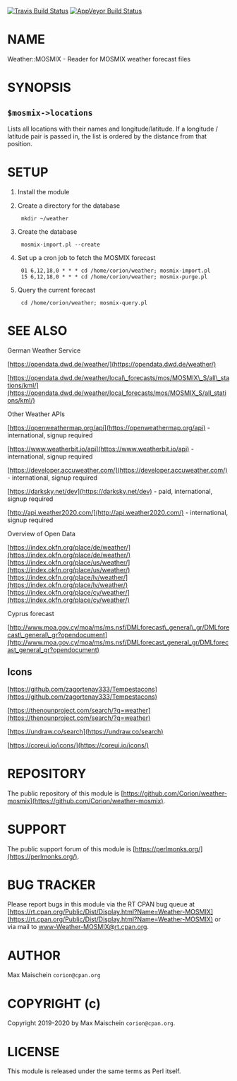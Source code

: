 [//]: # "This file is generated from the documentation in lib/Weather/MOSMIX.pm."
[//]: # "Please edit that file instead."

[![Travis Build Status](https://travis-ci.org/Corion/Weather-MOSMIX.svg?branch=master)](https://travis-ci.org/Corion/Weather-MOSMIX)
[![AppVeyor Build Status](https://ci.appveyor.com/api/projects/status/github/Corion/Weather-MOSMIX?branch=master&svg=true)](https://ci.appveyor.com/project/Corion/Weather-MOSMIX)

# NAME

Weather::MOSMIX - Reader for MOSMIX weather forecast files

# SYNOPSIS

## `$mosmix->locations`

Lists all locations with their names and longitude/latitude. If a longitude
/ latitude pair is passed in, the list is ordered by the distance from
that position.

# SETUP

1. Install the module
2. Create a directory for the database

        mkdir ~/weather

3. Create the database

        mosmix-import.pl --create

4. Set up a cron job to fetch the MOSMIX forecast

        01 6,12,18,0 * * * cd /home/corion/weather; mosmix-import.pl
        15 6,12,18,0 * * * cd /home/corion/weather; mosmix-purge.pl

5. Query the current forecast

        cd /home/corion/weather; mosmix-query.pl

# SEE ALSO

German Weather Service

[https://opendata.dwd.de/weather/](https://opendata.dwd.de/weather/)

[https://opendata.dwd.de/weather/local\_forecasts/mos/MOSMIX\_S/all\_stations/kml/](https://opendata.dwd.de/weather/local_forecasts/mos/MOSMIX_S/all_stations/kml/)

Other Weather APIs

[https://openweathermap.org/api](https://openweathermap.org/api) - international, signup required

[https://www.weatherbit.io/api](https://www.weatherbit.io/api) - international, signup required

[https://developer.accuweather.com/](https://developer.accuweather.com/) - international, signup required

[https://darksky.net/dev](https://darksky.net/dev) - paid, international, signup required

[http://api.weather2020.com/](http://api.weather2020.com/) - international, signup required

Overview of Open Data

[https://index.okfn.org/place/de/weather/](https://index.okfn.org/place/de/weather/)
[https://index.okfn.org/place/us/weather/](https://index.okfn.org/place/us/weather/)
[https://index.okfn.org/place/lv/weather/](https://index.okfn.org/place/lv/weather/)
[https://index.okfn.org/place/cy/weather/](https://index.okfn.org/place/cy/weather/)

Cyprus forecast

[http://www.moa.gov.cy/moa/ms/ms.nsf/DMLforecast\_general\_gr/DMLforecast\_general\_gr?opendocument](http://www.moa.gov.cy/moa/ms/ms.nsf/DMLforecast_general_gr/DMLforecast_general_gr?opendocument)

## Icons

[https://github.com/zagortenay333/Tempestacons](https://github.com/zagortenay333/Tempestacons)

[https://thenounproject.com/search/?q=weather](https://thenounproject.com/search/?q=weather)

[https://undraw.co/search](https://undraw.co/search)

[https://coreui.io/icons/](https://coreui.io/icons/)

# REPOSITORY

The public repository of this module is
[https://github.com/Corion/weather-mosmix](https://github.com/Corion/weather-mosmix).

# SUPPORT

The public support forum of this module is [https://perlmonks.org/](https://perlmonks.org/).

# BUG TRACKER

Please report bugs in this module via the RT CPAN bug queue at
[https://rt.cpan.org/Public/Dist/Display.html?Name=Weather-MOSMIX](https://rt.cpan.org/Public/Dist/Display.html?Name=Weather-MOSMIX)
or via mail to [www-Weather-MOSMIX@rt.cpan.org](mailto:Weather-MOSMIX@rt.cpan.org).

# AUTHOR

Max Maischein `corion@cpan.org`

# COPYRIGHT (c)

Copyright 2019-2020 by Max Maischein `corion@cpan.org`.

# LICENSE

This module is released under the same terms as Perl itself.
